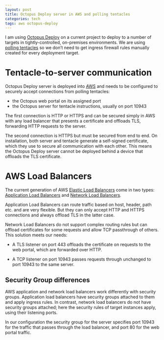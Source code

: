 ```yaml
---
layout: post
title: Octopus Deploy server in AWS and polling tentacles
categories: tech
tags: aws octopus-deploy
---
```


I am using [Octopus Deploy](https://octopus.com/) on a current project to deploy to a number of
targets in tightly-controlled, on-premises environments. We are using [polling
tentacles](https://octopus.com/docs/administration/security/octopus-tentacle-communication) so
we don’t need to get ingress firewall rules manually created for every deployment target.

# Tentacle-to-server communication

Octopus Deploy server is deployed into [AWS](https://aws.amazon.com/) and needs to be configured
to securely accept connections from polling tentacles:

* the Octopus web portal on its assigned port
* the Octopus server for tentacle instructions, usually on port 10943

The first connection is HTTP or HTTPS and can be secured simply in AWS with any load balancer that
presents a certificate and offloads TLS, forwarding HTTP requests to the server.

The second connection is HTTPS but must be secured from end to end. On installation, both server and tentacle
generate a self-signed certificate, which they use to secure
all communication with each other. This means the Octopus Deploy server cannot be deployed behind a
device that offloads the TLS certificate.

# AWS Load Balancers

The current generation of AWS [Elastic Load Balancers](https://docs.aws.amazon.com/elasticloadbalancing/index.html)
come in two types: [Application Load
Balancers](https://docs.aws.amazon.com/elasticloadbalancing/latest/application/introduction.html) and
[Network Load Balancers](https://docs.aws.amazon.com/elasticloadbalancing/latest/network/network-load-balancers.html).

Application Load Balancers can route traffic based on host, header, path etc. and are very flexible.
But they can only accept HTTP and HTTPS connections and always offload TLS in the latter case.

Network Load Balancers do not support complex routing rules but can offload certificates for some
requests and allow TCP passthrough of others.
This solution meets our needs:

* A TLS listener on port 443 offloads the certificate on requests to the web portal, which are
  forwarded over HTTP.

* A TCP listener on port 10943 passes requests through unchanged to port 10943 to the same server. 
  
## Security Group differences

AWS application and network load balancers work differently with security groups.
Application load balancers have security groups attached to them and apply ingress rules.
In contrast, network load balancers do not have security groups attached; here the 
security rules of target instances apply, using their listening ports.

In our configuration the security group for the server specifies port 10943
for the traffic that passes through the load balancer, and port 80 for the web portal 
traffic.
 